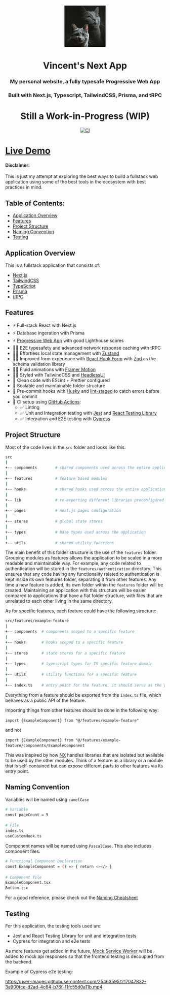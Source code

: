 <p align="center">
  <img src="/src/images/avatar.webp" width="130" alt="Vincent's Next App logo" />
</p>

<h1 align="center">
  Vincent's Next App
</h1>

<h3 align="center">
  My personal website, a fully typesafe Progressive Web App
</h3>

<h3 align="center">
  Built with Next.js, Typescript, TailwindCSS, Prisma, and tRPC
</h3>

<h1 align="center">
  Still a Work-in-Progress (WIP)
</h1>

<div align="center">

[![CI](https://github.com/lvince95/my-next-app/actions/workflows/ci.yml/badge.svg)](https://github.com/lvince95/my-next-app/actions/workflows/ci.yml)

</div>

# [Live Demo](https://vincent-next.vercel.app)

#### Disclaimer:

This is just my attempt at exploring the best ways to build a fullstack web application using some of the best tools in the ecosystem with best practices in mind.

## Table of Contents:

- <a href="#about">Application Overview</a>
- <a href="#features">Features</a>
- <a href="#project-structure">Project Structure</a>
- <a href="#naming-convention">Naming Convention</a>
- <a href="#testing">Testing</a>

<h2 id="about">Application Overview</h2>

This is a fullstack application that consists of:

- [Next.js](https://nextjs.org)
- [TailwindCSS](https://tailwindcss.com)
- [TypeScript](https://www.typescriptlang.org)
- [Prisma](https://www.prisma.io)
- [tRPC](https://trpc.io)

<h2 id="features">Features</h2>

- ⚡ Full-stack React with Next.js
- ⚡ Database ingeration with Prisma
- ⚡ [Progressive Web App](https://web.dev/pwa-checklist/) with good Lighthouse scores
- 🧙‍♂️ E2E typesafety and advanced network response caching with tRPC
- 🧙‍♂️ Effortless local state management with [Zustand](https://github.com/pmndrs/zustand)
- 🧙‍♂️ Improved form experience with [React Hook Form](https://react-hook-form.com) with [Zod](https://zod.dev) as the schema validation library
- 🧙‍♂️ Fluid animations with [Framer Motion](https://www.framer.com/motion)
- 🧙‍♂️ Styled with TailwindCSS and [HeadlessUI](https://headlessui.com)
- 🎨 Clean code with ESLint + Prettier configured
- 🎨 Scalable and maintainable folder structure
- 💚 Pre-commit hooks with [Husky](https://github.com/typicode/husky) and [lint-staged](https://github.com/okonet/lint-staged) to catch errors before you commit
- 💚 CI setup using [GitHub Actions](https://github.com/features/actions):
  - ✅ Linting
  - ✅ Unit and Integration testing with [Jest](https://jestjs.io) and [React Testing Library](https://testing-library.com/docs/react-testing-library/intro)
  - ✅ Integration and E2E testing with [Cypress](https://www.cypress.io)

<h2 id="project-structure">Project Structure</h2>

Most of the code lives in the `src` folder and looks like this:

```sh
src
|
+-- components        # shared components used across the entire application
|
+-- features          # feature based modules
|
+-- hooks             # shared hooks used across the entire application
|
+-- lib               # re-exporting different libraries preconfigured for the application (if any)
|
+-- pages             # next.js pages configuration
|
+-- stores            # global state stores
|
+-- types             # base types used across the application
|
+-- utils             # shared utility functions
```

The main benefit of this folder structure is the use of the `features` folder. Grouping modules as features allows the application to be scaled in a more readable and maintainable way. For example, any code related to authentication will be stored in the `features/authentication` directory. This ensures that any code having any functionality related to authentication is kept inside its own features folder, separating it from other features. Any time a new feature is added, its own folder within the `features` folder will be created. Maintaining an application with this structure will be easier compared to applications that have a flat folder structure, with files that are unrelated to each other living in the same directory.

As for specific features, each feature could have the following structure:

```sh
src/features/example-feature
|
+-- components  # components scoped to a specific feature
|
+-- hooks       # hooks scoped to a specific feature
|
+-- stores      # state stores for a specific feature
|
+-- types       # typescript types for TS specific feature domain
|
+-- utils       # utility functions for a specific feature
|
+-- index.ts    # entry point for the feature, it should serve as the public API of the given feature
```

Everything from a feature should be exported from the `index.ts` file, which behaves as a public API of the feature.

Importing things from other features should be done in the following way:

`import {ExampleComponent} from "@/features/example-feature"`

and not

`import {ExampleComponent} from "@/features/example-feature/components/ExampleComponent`

This was inspired by how [NX](https://nx.dev/) handles libraries that are isolated but available to be used by the other modules. Think of a feature as a library or a module that is self-contained but can expose different parts to other features via its entry point.

<h2 id="naming-convention">Naming Convention</h2>

Variables will be named using `camelCase`

```sh
# Variable
const pageCount = 5

# File
index.ts
useCustomHook.ts
```

Component names will be named using `PascalCase`. This also includes component files.

```sh
# Functional Component Declaration
const ExampleComponent = () => { return <></> }

# Component file
ExampleComponent.tsx
Button.tsx
```

For a good reference, please check out the [Naming Cheatsheet](https://github.com/kettanaito/naming-cheatsheet)

<h2 id="testing">Testing</h2>

For this application, the testing tools used are:

- Jest and React Testing Library for unit and integration tests
- Cypress for integration and e2e tests

As more features get added in the future, [Mock Service Worker](https://mswjs.io) will be added to mock api responses so that the frontend testing is decoupled from the backend.

Example of Cypress e2e testing:

https://user-images.githubusercontent.com/25463595/217047832-3a900fce-d2ad-4c84-b76f-11fc55d0a11b.mp4
